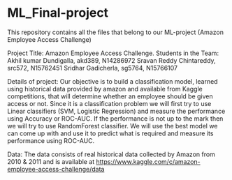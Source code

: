 # ML_Final-project
This repository contains all the files that belong to our ML-project (Amazon Employee Access Challenge)

Project Title: Amazon Employee Access Challenge.
Students in the Team: Akhil kumar Dundigalla, akd389, N14286972
                      Sravan Reddy Chintareddy, src572, N15762451
                      Sridhar Gadicherla, sg5764, N15766107


Details of project: Our objective is to build a classification model, learned using historical data provided by amazon and available from Kaggle competitions, that will determine whether an employee should be given access or not. Since it is a classification problem we will first try to use Linear classifiers (SVM, Logistic Regression) and measure the performance using Accuracy or ROC-AUC. If the performance is not up to the mark then we will try to use RandomForest classifier. We will use the best model we can come up with and use it to predict what is required and measure its performance using ROC-AUC.

Data: The data consists of real historical data collected by Amazon from 2010 & 2011 and is available at https://www.kaggle.com/c/amazon-employee-access-challenge/data
